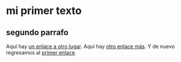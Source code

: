 # mi primer texto
## segundo parrafo
Aquí hay [un enlace a otro lugar][otro lugar].
Aquí hay [otro enlace más][otro-enlace].
Y de nuevo regresamos al [primer enlace][otro lugar].


[otro lugar]: www.github.com
[otro-enlace]: www.google.com
